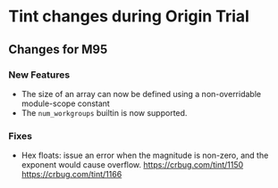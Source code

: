 # Tint changes during Origin Trial

## Changes for M95

### New Features
* The size of an array can now be defined using a non-overridable module-scope constant
* The `num_workgroups` builtin is now supported.

### Fixes
* Hex floats: issue an error when the magnitude is non-zero, and the exponent would cause
    overflow. https://crbug.com/tint/1150 https://crbug.com/tint/1166

